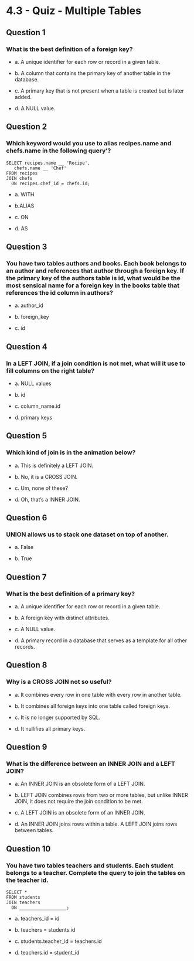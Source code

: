 # 4.3 - Quiz - Multiple Tables

## Question 1

### What is the best definition of a foreign key?

- a. A unique identifier for each row or record in a given table.

- b. A column that contains the primary key of another table in the database.

- c. A primary key that is not present when a table is created but is later added.

- d. A NULL value.

## Question 2

### Which keyword would you use to alias recipes.name and chefs.name in the following query’?
```
SELECT recipes.name __ 'Recipe',
   chefs.name __ 'Chef'
FROM recipes
JOIN chefs
  ON recipes.chef_id = chefs.id;
```

- a. WITH

- b.ALIAS

- c. ON

- d. AS 

## Question 3

### You have two tables authors and books. Each book belongs to an author and references that author through a foreign key. If the primary key of the authors table is id, what would be the most sensical name for a foreign key in the books table that references the id column in authors?

- a. author_id

- b. foreign_key

- c. id

## Question 4

### In a LEFT JOIN, if a join condition is not met, what will it use to fill columns on the right table?

- a. NULL values

- b. id

- c. column_name.id

- d. primary keys

## Question 5

### Which kind of join is in the animation below?

- a. This is definitely a LEFT JOIN.

- b. No, it is a CROSS JOIN.

- c. Um, none of these?

- d. Oh, that’s a INNER JOIN.

## Question 6

### UNION allows us to stack one dataset on top of another.

- a. False

- b. True

## Question 7

### What is the best definition of a primary key?

- a. A unique identifier for each row or record in a given table.

- b. A foreign key with distinct attributes.

- c. A NULL value.

- d. A primary record in a database that serves as a template for all other records.

## Question 8

### Why is a CROSS JOIN not so useful?

- a. It combines every row in one table with every row in another table.

- b. It combines all foreign keys into one table called foreign keys.

- c. It is no longer supported by SQL.

- d. It nullifies all primary keys.

## Question 9

### What is the difference between an INNER JOIN and a LEFT JOIN?

- a. An INNER JOIN is an obsolete form of a LEFT JOIN.

- b. LEFT JOIN combines rows from two or more tables, but unlike INNER JOIN, it does not require the join condition to be met.

- c. A LEFT JOIN is an obsolete form of an INNER JOIN.

- d. An INNER JOIN joins rows within a table. A LEFT JOIN joins rows between tables.

## Question 10

### You have two tables teachers and students. Each student belongs to a teacher. Complete the query to join the tables on the teacher id.
```
SELECT *
FROM students
JOIN teachers 
  ON __________________;
```
- a. teachers_id = id

- b. teachers = students.id

- c. students.teacher_id = teachers.id

- d. teachers.id = student_id